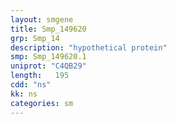```yaml
---
layout: smgene
title: Smp_149620
grp: Smp_14
description: "hypothetical protein"
smp: Smp_149620.1
uniprot: "C4QB29"
length:   195
cdd: "ns"
kk: ns
categories: sm
---
```


